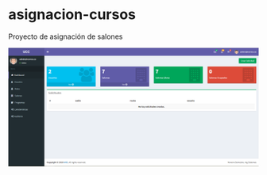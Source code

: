 # asignacion-cursos
Proyecto de asignación de salones 

![Dashboard](https://github.com/arias9306/asignacion-cursos/blob/master/dashboard.PNG)
